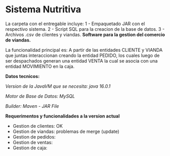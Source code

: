 # Sistema Nutritiva
La carpeta con el entregable incluye:
1 - Empaquetado JAR con el respectivo sistema.
2 - Script SQL para la creacion de la base de datos.
3 - Archivos .csv de clientes y viandas.
**Software para la gestion del comercio de viandas.**

La funcionalidad principal es: A partir de las entidades CLIENTE y VIANDA que juntas interaccionan creando la entidad PEDIDO, los cuales luego de ser despachados generan una entidad VENTA la cual se asocia con una entidad MOVIMIENTO en la caja.

 
 **Datos tecnicos:**

*Version de la JavaVM que se necesita: java 16.0.1*

*Motor de Base de Datos: MySQL*

*Builder: Maven - JAR File*


**Requerimentos y funcionalidades a la version actual**
* Gestion de clientes: OK
* Gestion de viandas: problemas de merge (update)
* Gestion de pedidos:
* Gestion de ventas:
* Gestion de caja:
